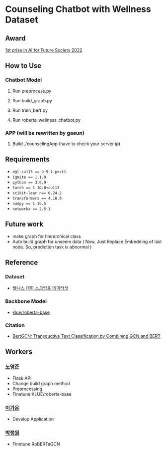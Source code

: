 # Counseling Chatbot with Wellness Dataset

## Award
[1st prize in AI for Future Society 2022](https://github.com/payitfoward/counseling_chatbot/blob/main/%EC%83%81%EC%9E%A5.jpg)

## How to Use

### Chatbot Model

1. Run preprocess.py

2. Run build_graph.py

3. Run train_bert.py

4. Run roberta_wellness_chatbot.py

### APP (will be rewritten by gaeun)

1. Build ./counselingApp (have to check your server ip)

## Requirements

- `dgl-cu113 == 0.9.1.post1`
- `ignite == 1.1.0`
- `python == 3.6.9`
- `torch == 1.10.0+cu113`
- `scikit-lear n== 0.24.2`
- `transformers == 4.18.0`
- `numpy =< 1.19.5`
- `networkx == 2.5.1`

## Future work

- make graph for hierarchical class
- Auto build graph for unseem data ( Now, Just Replace Embedding of last node. So, prediction task is abnormal )

## Reference

### Dataset

- [웰니스 대화 스크립트 데이터셋](https://aihub.or.kr/aihubdata/data/view.do?currMenu=120&topMenu=100&aihubDataSe=extrldata&dataSetSn=267)

### Backbone Model

- [klue/roberta-base](https://huggingface.co/klue/roberta-base)

### Citation

- [BertGCN: Transductive Text Classification by Combining GCN and BERT](https://arxiv.org/abs/2105.05727)

## Workers

### [노영준](https://github.com/youngjun-99)
- Flask API
- Change build graph method
- Preprocessing
- Finetune KLUE/roberta-base

### [이가은](https://github.com/gaeun5744)
- Develop Application

### [박정원](https://github.com/jardin00)
- Finetune RoBERTaGCN 
